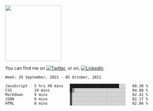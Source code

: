 <!-- ![visitors](https://visitor-badge.glitch.me/badge?page_id=page.id) -->

<img height="180em" src="https://github-readme-stats.vercel.app/api?username=alihernandez&show_icons=true&hide_border=true&&count_private=true&include_all_commits=true" />

<!-- Actual text -->

You can find me on [![Twitter][1.2]][1], or on, [![LinkedIn][2.2]][2].

<!-- Icons -->

[1.2]: http://i.imgur.com/wWzX9uB.png (twitter icon without padding)
[2.2]: https://raw.githubusercontent.com/MartinHeinz/MartinHeinz/master/linkedin-3-16.png (LinkedIn icon without padding)

<!-- Links to your social media accounts -->

[1]: https://twitter.com/phantomramen
[2]: https://www.linkedin.com/in/ali-hernandez-96b1b71a9/

<!--START_SECTION:waka-->
```text
Week: 29 September, 2021 - 05 October, 2021

JavaScript   5 hrs 49 mins   ██████████████████████░░░   88.38 % 
CSS          19 mins         █▒░░░░░░░░░░░░░░░░░░░░░░░   04.88 % 
Markdown     9 mins          ▓░░░░░░░░░░░░░░░░░░░░░░░░   02.41 % 
JSON         8 mins          ▓░░░░░░░░░░░░░░░░░░░░░░░░   02.17 % 
HTML         8 mins          ▓░░░░░░░░░░░░░░░░░░░░░░░░   02.06 % 
```
<!--END_SECTION:waka-->
